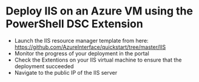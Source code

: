 # Deploy IIS on an Azure VM using the PowerShell DSC Extension

* Launch the IIS resource manager template from here: https://github.com/AzureInterface/quickstart/tree/master/IIS
* Monitor the progress of your deployment in the portal
* Check the Extentions on your IIS virtual machine to ensure that the deployment succeeded
* Navigate to the public IP of the IIS server
